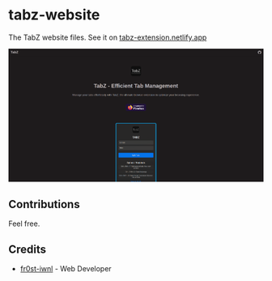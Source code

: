 # tabz-website

The TabZ website files. See it on [tabz-extension.netlify.app](https://tabz-extension.netlify.app)

<p align="center">
  <img src="https://raw.githubusercontent.com/fr0st-iwnl/assets/refs/heads/main/thumbnails/tabz-thumbnail.png" alt="TabZ Github Thumbnail">
</p>


## Contributions

Feel free.

## Credits

- [fr0st-iwnl](https://github.com/fr0st-iwnl) - Web Developer
